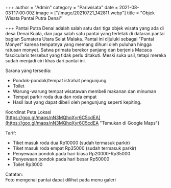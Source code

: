 +++
author = "Admin"
category = "Pariwisata"
date = 2021-08-03T17:00:00Z
image = ["/image/20210721_142811.webp"]
title = "Objek Wisata Pantai Putra Denai"

+++
Pantai Putra Denai adalah salah satu dari tiga objek wisata yang ada di desa Denai Kuala, dan juga salah satu pantai yang terletak di dataran pantai bagian Sumatera Utara Selat Malaka. Pantai ini dijuluki sebagai "Pantai Monyet" karena tempatnya yang memang dihuni oleh puluhan hingga ratusan monyet. Satwa primata berekor panjang dan berjenis Macaca fascicularis tersebut yang tidak perlu ditakuti. Meski suka usil, tetapi mereka sudah menjadi ciri khas dari pantai ini.

Sarana yang tersedia:

* Pondok-pondok/tempat istrahat pengunjung
* Toilet
* Warung-warung tempat wisatawan membeli makanan dan minuman
* Tempat parkir roda dua dan roda empat
* Hasil laut yang dapat dibeli oleh pengunjung seperti kepiting.

Koordinat Peta Lokasi  
[https://goo.gl/maps/nN3MQhqXyr6C5cdEA](https://goo.gl/maps/nN3MQhqXyr6C5cdEA "Temukan di Google Maps")

Tarif:

* Tiket masuk roda dua Rp10000 (sudah termasuk parkir)
* Tiket masuk roda empat Rp35000 (sudah termasuk parkir)
* Penyewaan pondok pada hari biasa Rp20000-Rp35000
* Penyewaan pondok pada hari besar Rp50000
* Toilet Rp3000

Catatan:  
Foto mengenai pantai dapat dilihat pada menu galeri